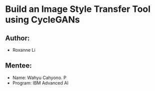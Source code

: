 # Build an Image Style Transfer Tool using CycleGANs

## Author: 
- Roxanne Li

## Mentee:
- Name: Wahyu Cahyono. P
- Program: IBM Advanced AI
